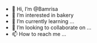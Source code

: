 - 👋 Hi, I’m @Bamrisa
- 👀 I’m interested in bakery
- 🌱 I’m currently learning ...
- 💞️ I’m looking to collaborate on ...
- 📫 How to reach me ...

<!---
Bamrisa/Bamrisa is a ✨ special ✨ repository because its `README.md` (this file) appears on your GitHub profile.
You can click the Preview link to take a look at your changes.
--->
